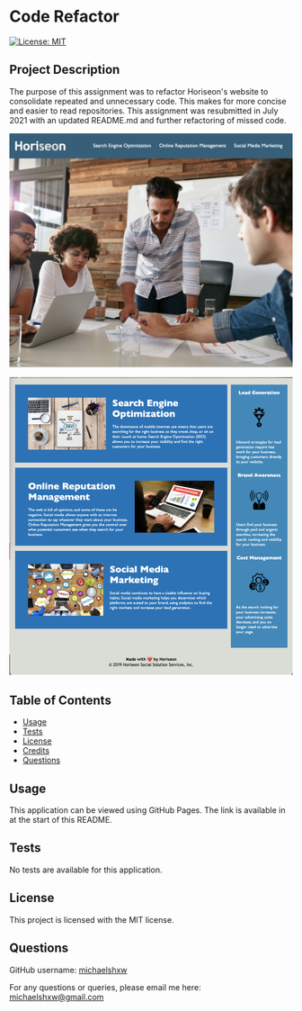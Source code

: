 # Code Refactor
  [![License: MIT](https://img.shields.io/badge/License-MIT-yellow.svg)](https://opensource.org/licenses/MIT)
  ## Project Description
  The purpose of this assignment was to refactor Horiseon's website to consolidate repeated and unnecessary code. This makes for more concise and easier to read repositories. This assignment was resubmitted in July 2021 with an updated README.md and further refactoring of missed code.

  ![](Deployed_site_screenshot1.png)

  ![](Deployed_site_screenshot2.png)

  ## Table of Contents
  
  * [Usage](#usage)
  * [Tests](#tests)
  * [License](#license)
  * [Credits](#credits)
  * [Questions](#questions)

  ## Usage
  This application can be viewed using GitHub Pages. The link is available in at the start of this README.
  ## Tests 
  No tests are available for this application.
  ## License
  This project is licensed with the MIT license.
  ## Questions
  GitHub username: [michaelshxw](http://www.github.com/michaelshxw)

  For any questions or queries, please email me here: [michaelshxw@gmail.com](mailto:michaelshxw@gmail.com)